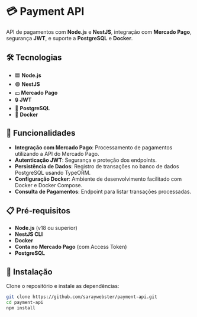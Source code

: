 # 💳 Payment API

API de pagamentos com **Node.js** e **NestJS**, integração com **Mercado Pago**, segurança **JWT**, e suporte a **PostgreSQL** e **Docker**.

## 🛠️ Tecnologias

- 🟦 **Node.js**
- 🟣 **NestJS**
- 💵 **Mercado Pago**
- 🔒 **JWT**
- 🐘 **PostgreSQL**
- 🐳 **Docker**


## 🚀 Funcionalidades

- **Integração com Mercado Pago**: Processamento de pagamentos utilizando a API do Mercado Pago.
- **Autenticação JWT**: Segurança e proteção dos endpoints.
- **Persistência de Dados**: Registro de transações no banco de dados PostgreSQL usando TypeORM.
- **Configuração Docker**: Ambiente de desenvolvimento facilitado com Docker e Docker Compose.
- **Consulta de Pagamentos**: Endpoint para listar transações processadas.

## 📋 Pré-requisitos

- **Node.js** (v18 ou superior)
- **NestJS CLI**
- **Docker**
- **Conta no Mercado Pago** (com Access Token)
- **PostgreSQL**

## 🔧 Instalação

Clone o repositório e instale as dependências:

```bash
git clone https://github.com/saraywebster/payment-api.git
cd payment-api
npm install
``` 
